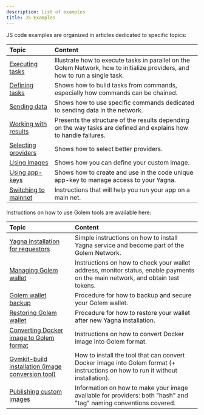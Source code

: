 ```yaml
---
description: List of examples
title: JS Examples
---
```


JS code examples are organized in articles dedicated to specific topics:

| Topic         |    Content    |
|:-------------------|:---------------------------------------------|
|[Executing tasks](/docs/creators/javascript/examples/executing-tasks) | Illustrate how to execute tasks in parallel on the Golem Network, how to initialize providers, and how to run a single task.              |
|[Defining tasks](/docs/creators/javascript/examples/composing-tasks)  | Shows how to build tasks from commands, especially how commands can be chained. |
|[Sending data](/docs/creators/javascript/examples/transferring-data)    | Shows how to use specific commands dedicated to sending data in the network.|
|[Working with results](/docs/creators/javascript/examples/working-with-results) |Presents the structure of the results depending on the way tasks are defined and explains how to handle failures.|
|[Selecting providers](/docs/creators/javascript/examples/selecting-providers)             | Shows how to select better providers.|
|[Using images](/docs/creators/javascript/examples/working-with-images)                    | Shows how you can define your custom image.|
|[Using app-keys](/docs/creators/javascript/examples/using-app-keys)   | Shows how to create and use in the code unique app-key to manage access to your Yagna.  |
|[Switching to mainnet](/docs/creators/javascript/examples/switching-to-mainnet)          | Instructions that will help you run your app on a main net. |


Instructions on how to use Golem tools are available here:

| Topic          |    Content    |
|:----------|:-------------------------------------------------------|
|[Yagna installation for requestors](/docs/creators/javascript/examples/tools/yagna-installation-for-requestors) | Simple instructions on how to install Yagna service and become part of the Golem Network. |
|[Managing Golem wallet](/docs/creators/javascript/examples/tools/managing-golem-wallet) | Instructions on how to check your wallet address, monitor status, enable payments on the main network, and obtain test tokens. |
|[Golem wallet backup](/docs/creators/javascript/examples/tools/golem-wallet-backup) | Procedure for how to backup and secure your Golem wallet. |
|[Restoring Golem wallet](/docs/creators/javascript/examples/tools/restoring-golem-wallet) | Procedure for how to restore your wallet after new Yagna installation. |
|[Converting Docker image to Golem format](/docs/creators/javascript/examples/tools/converting-docker-image-to-golem-format) | Instructions on how to convert Docker image into Golem format.   |
|[Gvmkit-build installation (image conversion tool)](/docs/creators/javascript/examples/tools/gvmkit-build-installation) | How to install the tool that can convert Docker image into Golem format (+ instructions on how to run it without installation). |
|[Publishing custom images](/docs/creators/javascript/examples/tools/publishing-custom-images)| Information on how to make your image available for providers: both "hash" and "tag" naming conventions covered.   |






